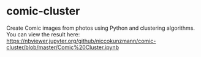 # comic-cluster

Create Comic images from photos using Python and clustering algorithms.
You can view the result here: https://nbviewer.jupyter.org/github/niccokunzmann/comic-cluster/blob/master/Comic%20Cluster.ipynb
